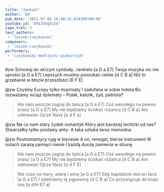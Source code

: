 ```yaml
---
title: 'Jankiel'
author: 'DX'
pub_date: '2011-07-04 16:40:31.634209+00:00'
youtube_id: 'D917bXqXitU'
capo_fret: 3
text_authors:
 - 'leszek-czajkowski'
composers:
 - 'leszek-czajkowski'
performers:
 - 'czajkowski-medrzycki-piekarczyk'
---
```


#zw
Schowaj do skrzyni cymbały, Jankielu [a G a E7]
Twoja muzyka nic nie uprości [a G a E7]
Lepszych musimy poszukać celów [d C B a]
Niż to grzebanie w błocie przeszłości [E F E]

@zw
Czyśmy Europy tylko miazmaty
I zadufana w sobie hołota
Bo rozważamy wciąż dylematy –
Polak, katolik, żyd, patriota?

>Ale nam jeszcze zagraj do tańca [a G a E7]
>Coś wesołego na pewno znasz [a G a E7]
>My nie będziemy ściskać różańca [d C B a]
>Ani odmawiać Ojcze Nasz [a d E a]

@zw
Na co nam stary żydek romantyk
Który jest bardziej lechicki od nas?
Stwarzałby tylko postawy anty-
A taka sztuka teraz niemodna

@zw
Postromantycy ryją w biznesie
A on, renegat, bierze instrument
W nutach zarazę pamięci niesie
I każdą duszę zamienia w strunę

>Ale nam jeszcze zagraj do tańca [a G a E7]
>Coś wesołego na pewno znasz [a G a E7]
>My nie będziemy ściskać różańca [d C B a]
>Ani odmawiać Ojcze Nasz [a d F E]

>Nie czas na mary, wiarę i winę [a G a E7]
>Gdy kapitalizm stoi en face [a G a E7]
>I odetniemy tę pępowinę [d C B a]
>Co przywiązuje do kraju nas [a d/H E7 a]